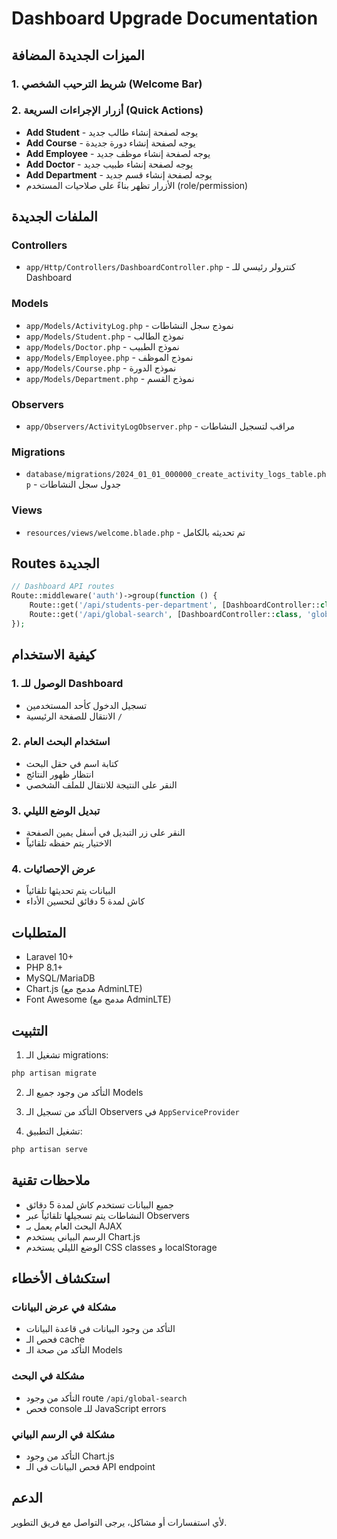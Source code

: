 # Dashboard Upgrade Documentation

## الميزات الجديدة المضافة

### 1. شريط الترحيب الشخصي (Welcome Bar)

### 2. أزرار الإجراءات السريعة (Quick Actions)
- **Add Student** - يوجه لصفحة إنشاء طالب جديد
- **Add Course** - يوجه لصفحة إنشاء دورة جديدة  
- **Add Employee** - يوجه لصفحة إنشاء موظف جديد
- **Add Doctor** - يوجه لصفحة إنشاء طبيب جديد
- **Add Department** - يوجه لصفحة إنشاء قسم جديد
- الأزرار تظهر بناءً على صلاحيات المستخدم (role/permission)


## الملفات الجديدة

### Controllers
- `app/Http/Controllers/DashboardController.php` - كنترولر رئيسي للـ Dashboard

### Models
- `app/Models/ActivityLog.php` - نموذج سجل النشاطات
- `app/Models/Student.php` - نموذج الطالب
- `app/Models/Doctor.php` - نموذج الطبيب
- `app/Models/Employee.php` - نموذج الموظف
- `app/Models/Course.php` - نموذج الدورة
- `app/Models/Department.php` - نموذج القسم

### Observers
- `app/Observers/ActivityLogObserver.php` - مراقب لتسجيل النشاطات

### Migrations
- `database/migrations/2024_01_01_000000_create_activity_logs_table.php` - جدول سجل النشاطات

### Views
- `resources/views/welcome.blade.php` - تم تحديثه بالكامل

## Routes الجديدة

```php
// Dashboard API routes
Route::middleware('auth')->group(function () {
    Route::get('/api/students-per-department', [DashboardController::class, 'getStudentsPerDepartment']);
    Route::get('/api/global-search', [DashboardController::class, 'globalSearch']);
});
```

## كيفية الاستخدام

### 1. الوصول للـ Dashboard
- تسجيل الدخول كأحد المستخدمين
- الانتقال للصفحة الرئيسية `/`

### 2. استخدام البحث العام
- كتابة اسم في حقل البحث
- انتظار ظهور النتائج
- النقر على النتيجة للانتقال للملف الشخصي

### 3. تبديل الوضع الليلي
- النقر على زر التبديل في أسفل يمين الصفحة
- الاختيار يتم حفظه تلقائياً

### 4. عرض الإحصائيات
- البيانات يتم تحديثها تلقائياً
- كاش لمدة 5 دقائق لتحسين الأداء

## المتطلبات

- Laravel 10+
- PHP 8.1+
- MySQL/MariaDB
- Chart.js (مدمج مع AdminLTE)
- Font Awesome (مدمج مع AdminLTE)

## التثبيت

1. تشغيل الـ migrations:
```bash
php artisan migrate
```

2. التأكد من وجود جميع الـ Models

3. التأكد من تسجيل الـ Observers في `AppServiceProvider`

4. تشغيل التطبيق:
```bash
php artisan serve
```

## ملاحظات تقنية

- جميع البيانات تستخدم كاش لمدة 5 دقائق
- النشاطات يتم تسجيلها تلقائياً عبر Observers
- البحث العام يعمل بـ AJAX
- الرسم البياني يستخدم Chart.js
- الوضع الليلي يستخدم CSS classes و localStorage

## استكشاف الأخطاء

### مشكلة في عرض البيانات
- التأكد من وجود البيانات في قاعدة البيانات
- فحص الـ cache
- التأكد من صحة الـ Models

### مشكلة في البحث
- التأكد من وجود route `/api/global-search`
- فحص console للـ JavaScript errors

### مشكلة في الرسم البياني
- التأكد من وجود Chart.js
- فحص البيانات في الـ API endpoint

## الدعم

لأي استفسارات أو مشاكل، يرجى التواصل مع فريق التطوير.
